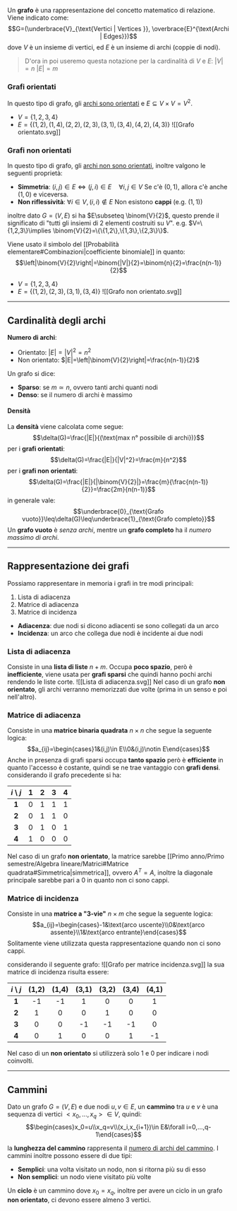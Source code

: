 Un **grafo** è una rappresentazione del concetto matematico di relazione.
Viene indicato come:
$$G=(\underbrace{V}_{\text{Vertici | Vertices }}, \overbrace{E}^{\text{Archi | Edges}})$$
dove $V$ è un insieme di vertici, ed $E$ è un insieme di archi (coppie di nodi).

>D'ora in poi useremo questa notazione per la cardinalità di $V$ e $E$:
>$|V|=n$
>$|E|=m$

### Grafi orientati
In questo tipo di grafo, gli <u>archi sono orientati</u> e $E\subseteq V\times V =V^2$.
- $V=\{1,2,3,4\}$
- $E=\{(1,2),(1,4),(2,2),(2,3),(3,1),(3,4),(4,2),(4,3)\}$
![[Grafo orientato.svg]]
### Grafi non orientati
In questo tipo di grafo, gli <u>archi non sono orientati</u>, inoltre valgono le seguenti proprietà:
- **Simmetria**: $(i,j)\in E\iff(j,i)\in E\quad\forall i,j\in V$
	Se c'è $(0,1)$, allora c'è anche $(1,0)$ e viceversa.
- **Non riflessività**: $\forall i\in V,(i,i)\notin E$ 
	Non esistono **cappi** (e.g. $(1,1)$)

inoltre dato $G=(V,E)$ si ha $E\subseteq \binom{V}{2}$, questo prende il significato di "tutti gli insiemi di $2$ elementi costruiti su $V$".
e.g. $V=\{1,2,3\}\implies \binom{V}{2}=\{\{1,2\},\{1,3\},\{2,3\}\}$.

Viene usato il simbolo del [[Probabilità elementare#Combinazioni|coefficiente binomiale]] in quanto:
$$\left|\binom{V}{2}\right|=\binom{|V|}{2}=\binom{n}{2}=\frac{n(n-1)}{2}$$
- $V=\{1,2,3,4\}$
- $E=\{(1,2),(2,3),(3,1),(3,4)\}$
![[Grafo non orientato.svg]]
---
## Cardinalità degli archi
**Numero di archi**:
- Orientato: $|E|=|V|^2=n^2$
- Non orientato: $|E|=\left|\binom{V}{2}\right|=\frac{n(n-1)}{2}$

Un grafo si dice:
- **Sparso**: se $m\simeq n$, ovvero tanti archi quanti nodi
- **Denso**: se il numero di archi è massimo

#### Densità
La **densità** viene calcolata come segue:
$$\delta(G)=\frac{|E|}{(\text{max n° possibile di archi})}$$
per i **grafi orientati**:
$$\delta(G)=\frac{|E|}{|V|^2}=\frac{m}{n^2}$$
per i **grafi non orientati**:
$$\delta(G)=\frac{|E|}{|\binom{V}{2}|}=\frac{m}{\frac{n(n-1)}{2}}=\frac{2m}{n(n-1)}$$
in generale vale:
$$\underbrace{0}_{\text{Grafo vuoto}}\leq\delta(G)\leq\underbrace{1}_{\text{Grafo completo}}$$
Un **grafo vuoto** è _senza archi_, mentre un **grafo completo** ha il _numero massimo di archi_.

---
## Rappresentazione dei grafi
Possiamo rappresentare in memoria i grafi in tre modi principali:
1. Lista di adiacenza
2. Matrice di adiacenza
3. Matrice di incidenza

- **Adiacenza**: due nodi si dicono adiacenti se sono collegati da un arco
- **Incidenza**: un arco che collega due nodi è incidente ai due nodi

### Lista di adiacenza
Consiste in una **lista di liste** $n+m$.
Occupa **poco spazio**, però è **inefficiente**, viene usata per **grafi sparsi** che quindi hanno pochi archi rendendo le liste corte.
![[Lista di adiacenza.svg]]
Nel caso di un grafo **non orientato**, gli archi verranno memorizzati due volte (prima in un senso e poi nell'altro).

### Matrice di adiacenza
Consiste in una **matrice binaria quadrata** $n\times n$ che segue la seguente logica:
$$a_{ij}=\begin{cases}1&(i,j)\in E\\0&(i,j)\notin E\end{cases}$$
Anche in presenza di grafi sparsi occupa **tanto spazio** però è **efficiente** in quanto l'accesso è costante, quindi se ne trae vantaggio con **grafi densi**.
considerando il grafo precedente si ha:

| $i$ \ $j$ |  1  |  2  |  3  |  4  |
|:---------:|:---:|:---:|:---:|:---:|
|   **1**   |  0  |  1  |  1  |  1  |
|   **2**   |  0  |  1  |  1  |  0  |
|   **3**   |  0  |  1  |  0  |  1  |
|   **4**   |  1  |  0  |  0  |  0  |

Nel caso di un grafo **non orientato**, la matrice sarebbe [[Primo anno/Primo semestre/Algebra lineare/Matrici#Matrice quadrata#Simmetrica|simmetrica]], ovvero $A^T=A$, inoltre la diagonale principale sarebbe pari a $0$ in quanto non ci sono cappi.

### Matrice di incidenza
Consiste in una **matrice a "3-vie"** $n\times m$ che segue la seguente logica:
$$a_{ij}=\begin{cases}-1&\text{arco uscente}\\0&\text{arco assente}\\1&\text{arco entrante}\end{cases}$$
Solitamente viene utilizzata questa rappresentazione quando non ci sono cappi.

considerando il seguente grafo:
![[Grafo per matrice incidenza.svg]]
la sua matrice di incidenza risulta essere:

| $i$ \ $j$ | (1,2) | (1,4) | (3,1) | (3,2) | (3,4) | (4,1) |
|:---------:|:-----:|:-----:|:-----:|:-----:|:-----:|:-----:|
|   **1**   |  -1   |  -1   |   1   |   0   |   0   |   1   |
|   **2**   |   1   |   0   |   0   |   1   |   0   |   0   |
|   **3**   |   0   |   0   |  -1   |  -1   |  -1   |   0   |
|   **4**   |   0   |   1   |   0   |   0   |   1   |  -1   |

Nel caso di un **non orientato** si utilizzerà solo $1$ e $0$ per indicare i nodi coinvolti.

---
## Cammini
Dato un grafo $G=(V,E)$ e due nodi $u,v\in E$, un **cammino** tra $u$ e $v$ è una sequenza di vertici $<x_0,...,x_q>\in V$, quindi:
$$\begin{cases}x_0=u\\x_q=v\\(x_i,x_{i+1})\in E&\forall i=0,...,q-1\end{cases}$$

la **lunghezza del cammino** rappresenta il <u>numero di archi del cammino</u>.
I cammini inoltre possono essere di due tipi:
- **Semplici**: una volta visitato un nodo, non si ritorna più su di esso
- **Non semplici**: un nodo viene visitato più volte

Un **ciclo** è un cammino dove $x_0=x_q$, inoltre per avere un ciclo in un grafo **non orientato**, ci devono essere almeno $3$ vertici.
